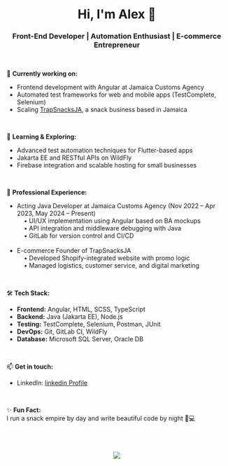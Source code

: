 <h1 align="center">Hi, I'm Alex 👋</h1>
<h3 align="center">Front-End Developer | Automation Enthusiast | E-commerce Entrepreneur</h3>

<br>

🔭 <b>Currently working on:</b><br>
- Frontend development with Angular at Jamaica Customs Agency<br>
- Automated test frameworks for web and mobile apps (TestComplete, Selenium)<br>
- Scaling <a href="https://trapsnacksja.com" target="_blank">TrapSnacksJA</a>, a snack business based in Jamaica<br>

<br>

🌱 <b>Learning & Exploring:</b><br>
- Advanced test automation techniques for Flutter-based apps<br>
- Jakarta EE and RESTful APIs on WildFly<br>
- Firebase integration and scalable hosting for small businesses<br>

<br>

💼 <b>Professional Experience:</b><br>
- Acting Java Developer at Jamaica Customs Agency (Nov 2022 – Apr 2023, May 2024 – Present)<br>
&nbsp;&nbsp;&nbsp;&nbsp;• UI/UX implementation using Angular based on BA mockups<br>
&nbsp;&nbsp;&nbsp;&nbsp;• API integration and middleware debugging with Java<br>
&nbsp;&nbsp;&nbsp;&nbsp;• GitLab for version control and CI/CD<br><br>
- E-commerce Founder of TrapSnacksJA<br>
&nbsp;&nbsp;&nbsp;&nbsp;• Developed Shopify-integrated website with promo logic<br>
&nbsp;&nbsp;&nbsp;&nbsp;• Managed logistics, customer service, and digital marketing<br>

<br>

🛠️ <b>Tech Stack:</b><br>
- <b>Frontend:</b> Angular, HTML, SCSS, TypeScript<br>
- <b>Backend:</b> Java (Jakarta EE), Node.js<br>
- <b>Testing:</b> TestComplete, Selenium, Postman, JUnit<br>
- <b>DevOps:</b> Git, GitLab CI, WildFly<br>
- <b>Database:</b> Microsoft SQL Server, Oracle DB<br>

<br>

📫 <b>Get in touch:</b><br>
- LinkedIn: <a href="https://www.linkedin.com/in/alex-jackson-2ab571144/">linkedin Profile</a><br>


<br>

✨ <b>Fun Fact:</b><br>
I run a snack empire by day and write beautiful code by night 🍫💻

<br><br>

<p align="center">
  <img src="https://github-readme-stats.vercel.app/api?username=allecsj&show_icons=true&theme=radical" />
</p>
